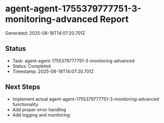 # agent-agent-1755379777751-3-monitoring-advanced Report

Generated: 2025-08-18T14:07:20.701Z

## Status
- Task: agent-agent-1755379777751-3-monitoring-advanced
- Status: Completed
- Timestamp: 2025-08-18T14:07:20.701Z

## Next Steps
- Implement actual agent-agent-1755379777751-3-monitoring-advanced functionality
- Add proper error handling
- Add logging and monitoring
